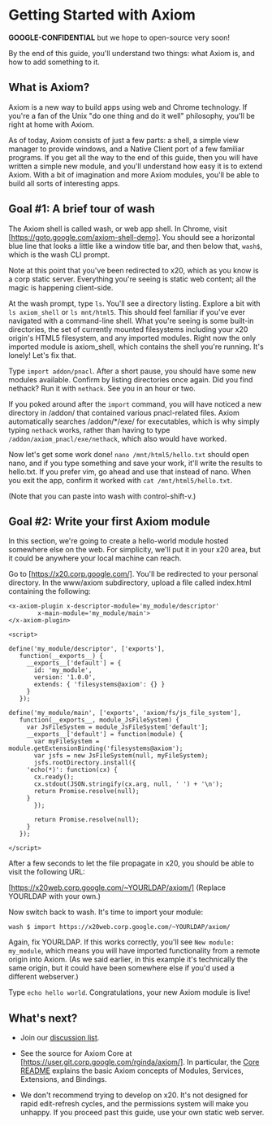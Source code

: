 <!---

This document is formatted with Markdown. You're free to use any Markdown
generator you want, but here's what miket uses:

First-time setup

  - sudo npm install -g markdown-styles
  - pushd var/www/html && ln -s path/to/index.md && popd

Each build

  - pushd /var/www/html && generate-md --layout mixu-radar --input index.md --output gs/ && popd && chmod -R 755 /var/www/html/gs

-->

Getting Started with Axiom
===

**GOOGLE-CONFIDENTIAL** but we hope to open-source very soon!

By the end of this guide, you'll understand two things: what Axiom is, and how
to add something to it.

What is Axiom?
---

Axiom is a new way to build apps using web and Chrome technology. If you're a
fan of the Unix "do one thing and do it well" philosophy, you'll be right at
home with Axiom.

As of today, Axiom consists of just a few parts: a shell, a simple view manager
to provide windows, and a Native Client port of a few familiar programs. If you
get all the way to the end of this guide, then you will have written a simple
new module, and you'll understand how easy it is to extend Axiom. With a bit of
imagination and more Axiom modules, you'll be able to build all sorts of
interesting apps.

Goal #1: A brief tour of wash
---

The Axiom shell is called wash, or web app shell. In Chrome, visit
[https://goto.google.com/axiom-shell-demo]. You should see a horizontal blue
line that looks a little like a window title bar, and then below that, `wash$`,
which is the wash CLI prompt.

Note at this point that you've been redirected to x20, which as you know is a
corp static server. Everything you're seeing is static web content; all the
magic is happening client-side.

At the wash prompt, type `ls`. You'll see a directory listing. Explore a bit
with `ls axiom_shell` or `ls mnt/html5`. This should feel familiar if you've
ever navigated with a command-line shell. What you're seeing is some built-in
directories, the set of currently mounted filesystems including your x20
origin's HTML5 filesystem, and any imported modules. Right now the only
imported module is axiom_shell, which contains the shell you're running. It's
lonely! Let's fix that.

Type `import addon/pnacl`. After a short pause, you should have some new
modules available. Confirm by listing directories once again. Did you find
nethack? Run it with `nethack`. See you in an hour or two.

If you poked around after the `import` command, you will have noticed a new
directory in /addon/ that contained various pnacl-related files. Axiom
automatically searches /addon/*/exe/ for executables, which is why simply
typing `nethack` works, rather than having to type
`/addon/axiom_pnacl/exe/nethack`, which also would have worked.

Now let's get some work done! `nano /mnt/html5/hello.txt` should open nano, and
if you type something and save your work, it'll write the results to hello.txt.
If you prefer vim, go ahead and use that instead of nano. When you exit the
app, confirm it worked with `cat /mnt/html5/hello.txt`.

(Note that you can paste into wash with control-shift-v.) 

Goal #2: Write your first Axiom module
---

In this section, we're going to create a hello-world module hosted somewhere
else on the web. For simplicity, we'll put it in your x20 area, but it could be
anywhere your local machine can reach.

Go to [https://x20.corp.google.com/]. You'll be redirected to your personal
directory. In the www/axiom subdirectory, upload a file called index.html
containing the following:

    <x-axiom-plugin x-descriptor-module='my_module/descriptor'
		    x-main-module='my_module/main'>
    </x-axiom-plugin>

    <script>

    define('my_module/descriptor', ['exports'],
	   function(__exports__) {
	     __exports__['default'] = {
	       id: 'my_module',
	       version: '1.0.0',
	       extends: { 'filesystems@axiom': {} }
	     }
	   });

    define('my_module/main', ['exports', 'axiom/fs/js_file_system'],
	   function(__exports__, module_JsFileSystem) {
	     var JsFileSystem = module_JsFileSystem['default'];
	     __exports__['default'] = function(module) {
	       var myFileSystem = module.getExtensionBinding('filesystems@axiom');
	       var jsfs = new JsFileSystem(null, myFileSystem);
	       jsfs.rootDirectory.install({
		 'echo(*)': function(cx) {
		   cx.ready();
		   cx.stdout(JSON.stringify(cx.arg, null, ' ') + '\n');
		   return Promise.resolve(null);
		 }
	       });

	       return Promise.resolve(null);
	     }
	   });

    </script>

After a few seconds to let the file propagate in x20, you should be able to
visit the following URL:

[https://x20web.corp.google.com/~YOURLDAP/axiom/] (Replace YOURLDAP with your
own.)

Now switch back to wash. It's time to import your module:

`wash $ import https://x20web.corp.google.com/~YOURLDAP/axiom/`

Again, fix YOURLDAP. If this works correctly, you'll see `New module:
my_module`, which means you will have imported functionality from a remote
origin into Axiom. (As we said earlier, in this example it's technically the
same origin, but it could have been somewhere else if you'd used a different
webserver.)

Type `echo hello world`. Congratulations, your new Axiom module is live!

What's next?
---

  * Join our [discussion list](https://groups.google.com/a/google.com/forum/#!forum/chrome-axiom-discuss).

  * See the source for Axiom Core at
    [https://user.git.corp.google.com/rginda/axiom/]. In particular, the [Core
    README](https://user.git.corp.google.com/rginda/axiom/+/master/src/core/README.md)
    explains the basic Axiom concepts of Modules, Services, Extensions, and
    Bindings.

  * We don't recommend trying to develop on x20. It's not designed for rapid
    edit-refresh cycles, and the permissions system will make you unhappy. If
    you proceed past this guide, use your own static web server.
